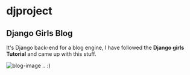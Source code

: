 # djproject
## Django Girls Blog
It's Django back-end for a  blog engine, I have followed the __Django girls Tutorial__ and came up with this stuff.

![blog-image](http://tutorial.djangogirls.org/en/images/application.png)
.. :)
